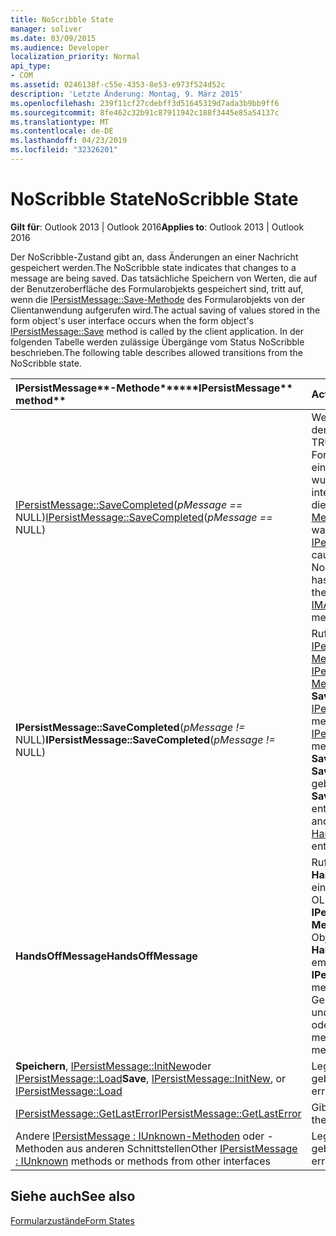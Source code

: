 ```yaml
---
title: NoScribble State
manager: soliver
ms.date: 03/09/2015
ms.audience: Developer
localization_priority: Normal
api_type:
- COM
ms.assetid: 0246138f-c55e-4353-8e53-e973f524d52c
description: 'Letzte Änderung: Montag, 9. März 2015'
ms.openlocfilehash: 239f11cf27cdebff3d51645319d7ada3b9bb9ff6
ms.sourcegitcommit: 8fe462c32b91c87911942c188f3445e85a54137c
ms.translationtype: MT
ms.contentlocale: de-DE
ms.lasthandoff: 04/23/2019
ms.locfileid: "32326201"
---
```

# <a name="noscribble-state"></a><span data-ttu-id="9b16a-103">NoScribble State</span><span class="sxs-lookup"><span data-stu-id="9b16a-103">NoScribble State</span></span>

  
  
<span data-ttu-id="9b16a-104">**Gilt für**: Outlook 2013 | Outlook 2016</span><span class="sxs-lookup"><span data-stu-id="9b16a-104">**Applies to**: Outlook 2013 | Outlook 2016</span></span> 
  
<span data-ttu-id="9b16a-105">Der NoScribble-Zustand gibt an, dass Änderungen an einer Nachricht gespeichert werden.</span><span class="sxs-lookup"><span data-stu-id="9b16a-105">The NoScribble state indicates that changes to a message are being saved.</span></span> <span data-ttu-id="9b16a-106">Das tatsächliche Speichern von Werten, die auf der Benutzeroberfläche des Formularobjekts gespeichert sind, tritt auf, wenn die [IPersistMessage::Save-Methode](ipersistmessage-save.md) des Formularobjekts von der Clientanwendung aufgerufen wird.</span><span class="sxs-lookup"><span data-stu-id="9b16a-106">The actual saving of values stored in the form object's user interface occurs when the form object's [IPersistMessage::Save](ipersistmessage-save.md) method is called by the client application.</span></span> <span data-ttu-id="9b16a-107">In der folgenden Tabelle werden zulässige Übergänge vom Status NoScribble beschrieben.</span><span class="sxs-lookup"><span data-stu-id="9b16a-107">The following table describes allowed transitions from the NoScribble state.</span></span> 
  
|<span data-ttu-id="9b16a-108">IPersistMessage**-Methode**</span><span class="sxs-lookup"><span data-stu-id="9b16a-108">\*\*\*\*IPersistMessage\*\* method\*\*</span></span>|<span data-ttu-id="9b16a-109">**Action**</span><span class="sxs-lookup"><span data-stu-id="9b16a-109">**Action**</span></span>|<span data-ttu-id="9b16a-110">**Neuer Status**</span><span class="sxs-lookup"><span data-stu-id="9b16a-110">**New state**</span></span>|
|:-----|:-----|:-----|
|<span data-ttu-id="9b16a-111">[IPersistMessage::SaveCompleted](ipersistmessage-savecompleted.md)(_pMessage ==_ NULL)</span><span class="sxs-lookup"><span data-stu-id="9b16a-111">[IPersistMessage::SaveCompleted](ipersistmessage-savecompleted.md)(_pMessage ==_ NULL)</span></span>  <br/> |<span data-ttu-id="9b16a-112">Wenn  _das fSameAsLoad-Flag_ für den [IPersistMessage::Save-Aufruf](ipersistmessage-save.md) TRUE war, der dazu führte, dass das Formular in den Status NoScribble eint, und die Nachricht geändert wurde, markieren Sie die Änderungen intern als gespeichert, und rufen Sie die [IMAPIViewAdviseSink::OnSaved-Methode](imapiviewadvisesink-onsaved.md) auf.</span><span class="sxs-lookup"><span data-stu-id="9b16a-112">If  _fSameAsLoad_ flag was TRUE on the [IPersistMessage::Save](ipersistmessage-save.md) call that caused the form to enter the NoScribble state and the message has been modified, internally mark the changes as saved and call the [IMAPIViewAdviseSink::OnSaved](imapiviewadvisesink-onsaved.md) method.</span></span>  <br/> |[<span data-ttu-id="9b16a-113">Normal</span><span class="sxs-lookup"><span data-stu-id="9b16a-113">Normal</span></span>](normal-state.md) <br/> |
|<span data-ttu-id="9b16a-114">**IPersistMessage::SaveCompleted**(_pMessage !=_ NULL)</span><span class="sxs-lookup"><span data-stu-id="9b16a-114">**IPersistMessage::SaveCompleted**(_pMessage !=_ NULL)</span></span>  <br/> |<span data-ttu-id="9b16a-115">Rufen Sie die [IPersistMessage::HandsOffMessage-Methode](ipersistmessage-handsoffmessage.md) auf (ähnlich der OLE [IPersistStorage::HandsOffStorage-Methode),](https://msdn.microsoft.com/library/1e5ef26f-d8e7-4fa6-bfc4-19dace35314d%28Office.15%29.aspx) gefolgt von den normalen **SaveCompleted-Aktionen.**</span><span class="sxs-lookup"><span data-stu-id="9b16a-115">Call the [IPersistMessage::HandsOffMessage](ipersistmessage-handsoffmessage.md) method (similar to the OLE [IPersistStorage::HandsOffStorage](https://msdn.microsoft.com/library/1e5ef26f-d8e7-4fa6-bfc4-19dace35314d%28Office.15%29.aspx) method) followed by the normal **SaveCompleted** actions.</span></span> <span data-ttu-id="9b16a-116">Wenn **SaveCompleted** erfolgreich war, geben Sie den Status Normal ein.</span><span class="sxs-lookup"><span data-stu-id="9b16a-116">If **SaveCompleted** was successful, enter the Normal state.</span></span> <span data-ttu-id="9b16a-117">Geben Sie andernfalls den [Status HandsOffAfterSave](handsoffaftersave-state.md) ein.</span><span class="sxs-lookup"><span data-stu-id="9b16a-117">Otherwise, enter the [HandsOffAfterSave](handsoffaftersave-state.md) state.</span></span>  <br/> |<span data-ttu-id="9b16a-118">Normal oder HandsOffAfterSave</span><span class="sxs-lookup"><span data-stu-id="9b16a-118">Normal or HandsOffAfterSave</span></span>  <br/> |
|<span data-ttu-id="9b16a-119">**HandsOffMessage**</span><span class="sxs-lookup"><span data-stu-id="9b16a-119">**HandsOffMessage**</span></span> <br/> |<span data-ttu-id="9b16a-120">Rufen Sie rekursiv die **HandsOffMessage-Methode** für eingebettete Nachrichten oder die OLE **IPersistStorage::HandsOffStorage-Methode** für eingebettete OLE-Objekte auf.</span><span class="sxs-lookup"><span data-stu-id="9b16a-120">Recursively invoke the **HandsOffMessage** method on embedded messages or the OLE **IPersistStorage::HandsOffStorage** method on embedded OLE objects.</span></span> <span data-ttu-id="9b16a-121">Geben Sie das Nachrichtenobjekt und alle eingebetteten Nachrichten oder Objekte frei.</span><span class="sxs-lookup"><span data-stu-id="9b16a-121">Release the message object and any embedded messages or objects.</span></span>  <br/> |<span data-ttu-id="9b16a-122">HandsOffAfterSave</span><span class="sxs-lookup"><span data-stu-id="9b16a-122">HandsOffAfterSave</span></span>  <br/> |
|<span data-ttu-id="9b16a-123">**Speichern**, [IPersistMessage::InitNew](ipersistmessage-initnew.md)oder [IPersistMessage::Load](ipersistmessage-load.md)</span><span class="sxs-lookup"><span data-stu-id="9b16a-123">**Save**, [IPersistMessage::InitNew](ipersistmessage-initnew.md), or [IPersistMessage::Load](ipersistmessage-load.md)</span></span> <br/> |<span data-ttu-id="9b16a-124">Legen Sie den letzten Fehler auf und geben E_UNEXPECTED.</span><span class="sxs-lookup"><span data-stu-id="9b16a-124">Set the last error to and return E_UNEXPECTED.</span></span>  <br/> |<span data-ttu-id="9b16a-125">NoScribble</span><span class="sxs-lookup"><span data-stu-id="9b16a-125">NoScribble</span></span>  <br/> |
|[<span data-ttu-id="9b16a-126">IPersistMessage::GetLastError</span><span class="sxs-lookup"><span data-stu-id="9b16a-126">IPersistMessage::GetLastError</span></span>](ipersistmessage-getlasterror.md) <br/> |<span data-ttu-id="9b16a-127">Gibt den letzten Fehler zurück.</span><span class="sxs-lookup"><span data-stu-id="9b16a-127">Return the last error.</span></span>  <br/> |<span data-ttu-id="9b16a-128">NoScribble</span><span class="sxs-lookup"><span data-stu-id="9b16a-128">NoScribble</span></span>  <br/> |
|<span data-ttu-id="9b16a-129">Andere [IPersistMessage : IUnknown-Methoden](ipersistmessageiunknown.md) oder -Methoden aus anderen Schnittstellen</span><span class="sxs-lookup"><span data-stu-id="9b16a-129">Other [IPersistMessage : IUnknown](ipersistmessageiunknown.md) methods or methods from other interfaces</span></span>  <br/> |<span data-ttu-id="9b16a-130">Legen Sie den letzten Fehler auf und geben E_UNEXPECTED.</span><span class="sxs-lookup"><span data-stu-id="9b16a-130">Set the last error to and return E_UNEXPECTED.</span></span>  <br/> |<span data-ttu-id="9b16a-131">NoScribble</span><span class="sxs-lookup"><span data-stu-id="9b16a-131">NoScribble</span></span>  <br/> |
   
## <a name="see-also"></a><span data-ttu-id="9b16a-132">Siehe auch</span><span class="sxs-lookup"><span data-stu-id="9b16a-132">See also</span></span>



[<span data-ttu-id="9b16a-133">Formularzustände</span><span class="sxs-lookup"><span data-stu-id="9b16a-133">Form States</span></span>](form-states.md)

